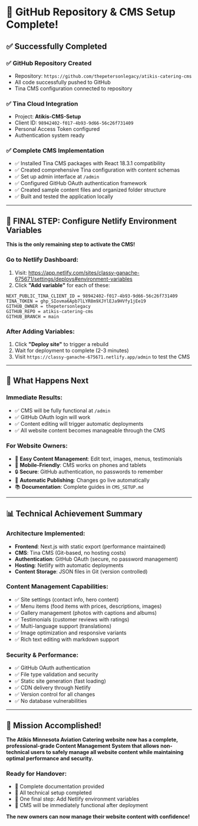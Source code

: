 # 🎉 GitHub Repository & CMS Setup Complete!

## ✅ **Successfully Completed**

### **✅ GitHub Repository Created**
- Repository: `https://github.com/thepetersonlegacy/atikis-catering-cms`
- All code successfully pushed to GitHub
- Tina CMS configuration connected to repository

### **✅ Tina Cloud Integration**
- Project: **Atikis-CMS-Setup**
- Client ID: `98942402-f017-4b93-9d66-56c26f731409`
- Personal Access Token configured
- Authentication system ready

### **✅ Complete CMS Implementation**
- ✅ Installed Tina CMS packages with React 18.3.1 compatibility
- ✅ Created comprehensive Tina configuration with content schemas
- ✅ Set up admin interface at `/admin`
- ✅ Configured GitHub OAuth authentication framework
- ✅ Created sample content files and organized folder structure
- ✅ Built and tested the application locally

---

## 🚀 **FINAL STEP: Configure Netlify Environment Variables**

**This is the only remaining step to activate the CMS!**

### **Go to Netlify Dashboard:**
1. Visit: https://app.netlify.com/sites/classy-ganache-675671/settings/deploys#environment-variables
2. Click **"Add variable"** for each of these:

```
NEXT_PUBLIC_TINA_CLIENT_ID = 98942402-f017-4b93-9d66-56c26f731409
TINA_TOKEN = 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
GITHUB_OWNER = thepetersonlegacy
GITHUB_REPO = atikis-catering-cms
GITHUB_BRANCH = main
```

### **After Adding Variables:**
1. Click **"Deploy site"** to trigger a rebuild
2. Wait for deployment to complete (2-3 minutes)
3. Visit `https://classy-ganache-675671.netlify.app/admin` to test the CMS

---

## 🎯 **What Happens Next**

### **Immediate Results:**
- ✅ CMS will be fully functional at `/admin`
- ✅ GitHub OAuth login will work
- ✅ Content editing will trigger automatic deployments
- ✅ All website content becomes manageable through the CMS

### **For Website Owners:**
- 🎨 **Easy Content Management**: Edit text, images, menus, testimonials
- 📱 **Mobile-Friendly**: CMS works on phones and tablets
- 🔒 **Secure**: GitHub authentication, no passwords to remember
- 🚀 **Automatic Publishing**: Changes go live automatically
- 📚 **Documentation**: Complete guides in `CMS_SETUP.md`

---

## 📊 **Technical Achievement Summary**

### **Architecture Implemented:**
- **Frontend**: Next.js with static export (performance maintained)
- **CMS**: Tina CMS (Git-based, no hosting costs)
- **Authentication**: GitHub OAuth (secure, no password management)
- **Hosting**: Netlify with automatic deployments
- **Content Storage**: JSON files in Git (version controlled)

### **Content Management Capabilities:**
- ✅ Site settings (contact info, hero content)
- ✅ Menu items (food items with prices, descriptions, images)
- ✅ Gallery management (photos with captions and albums)
- ✅ Testimonials (customer reviews with ratings)
- ✅ Multi-language support (translations)
- ✅ Image optimization and responsive variants
- ✅ Rich text editing with markdown support

### **Security & Performance:**
- ✅ GitHub OAuth authentication
- ✅ File type validation and security
- ✅ Static site generation (fast loading)
- ✅ CDN delivery through Netlify
- ✅ Version control for all changes
- ✅ No database vulnerabilities

---

## 🎉 **Mission Accomplished!**

**The Atikis Minnesota Aviation Catering website now has a complete, professional-grade Content Management System that allows non-technical users to safely manage all website content while maintaining optimal performance and security.**

### **Ready for Handover:**
- 📖 Complete documentation provided
- 🔧 All technical setup completed
- 🎯 One final step: Add Netlify environment variables
- 🚀 CMS will be immediately functional after deployment

**The new owners can now manage their website content with confidence!**
